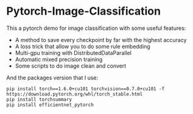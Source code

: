 # Pytorch-Image-Classification
This a pytorch demo for image classification with some useful features:

- A method to save every checkpoint by far with the highest accuracy 
- A loss trick  that  allow you to do some rule embedding
- Multi-gpu training with DistributedDataParallel
- Automatic mixed precision training
- Some scripts to do image clean and convert



And the packages version that I use:

```shell
pip install torch==1.6.0+cu101 torchvision==0.7.0+cu101 -f https://download.pytorch.org/whl/torch_stable.html
pip install torchsummary
pip install efficientnet_pytorch
```
